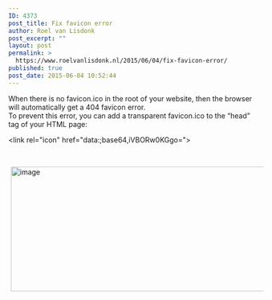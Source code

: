 ```yaml
---
ID: 4373
post_title: Fix favicon error
author: Roel van Lisdonk
post_excerpt: ""
layout: post
permalink: >
  https://www.roelvanlisdonk.nl/2015/06/04/fix-favicon-error/
published: true
post_date: 2015-06-04 10:52:44
---
```

<p>When there is no favicon.ico in the root of your website, then the browser will automatically get a 404 favicon error.   <br />To prevent this error, you can add a transparent favicon.ico to the “head” tag of your HTML page:</p>  <p>&lt;link rel=&quot;icon&quot; href=&quot;data:;base64,iVBORw0KGgo=&quot;&gt;</p>  <p>&#160;</p>  <p><a href="http://www.roelvanlisdonk.nl/wp-content/uploads/2015/06/image.png" rel="lightbox"><img title="image" style="border-top: 0px; border-right: 0px; background-image: none; border-bottom: 0px; padding-top: 0px; padding-left: 0px; border-left: 0px; margin: 0px 5px; display: inline; padding-right: 0px" border="0" alt="image" src="http://www.roelvanlisdonk.nl/wp-content/uploads/2015/06/image_thumb.png" width="567" height="248" /></a></p>
